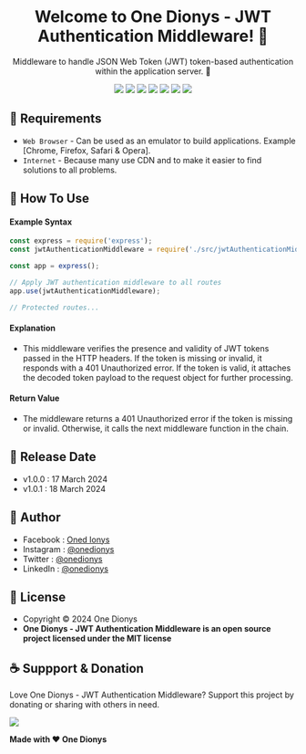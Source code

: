 <h1 align="center">Welcome to One Dionys - JWT Authentication Middleware! 👋 </h1>

<p align="center">Middleware to handle JSON Web Token (JWT) token-based authentication within the application server. 💖 </p>

<p align="center">
<img src="https://img.shields.io/github/contributors/onedionys/onedionys-jwt-authentication-middleware?style=flat-square">
<img src="https://img.shields.io/github/issues/onedionys/onedionys-jwt-authentication-middleware?style=flat-square">
<img src="https://img.shields.io/github/stars/onedionys/onedionys-jwt-authentication-middleware?style=flat-square"> 
<img src="https://img.shields.io/github/forks/onedionys/onedionys-jwt-authentication-middleware?style=flat-square">
<img src="https://img.shields.io/github/last-commit/onedionys/onedionys-jwt-authentication-middleware.svg?style=flat-square">
<img src="https://img.shields.io/github/languages/code-size/onedionys/onedionys-jwt-authentication-middleware?style=flat-square">
<img src="https://img.shields.io/github/license/onedionys/onedionys-jwt-authentication-middleware?style=flat-square">
</p>

## 💾 Requirements

* `Web Browser` - Can be used as an emulator to build applications. Example [Chrome, Firefox, Safari & Opera].
* `Internet` - Because many use CDN and to make it easier to find solutions to all problems.

## 🎯 How To Use

#### Example Syntax

```javascript
const express = require('express');
const jwtAuthenticationMiddleware = require('./src/jwtAuthenticationMiddleware');

const app = express();

// Apply JWT authentication middleware to all routes
app.use(jwtAuthenticationMiddleware);

// Protected routes...
```

#### Explanation

* This middleware verifies the presence and validity of JWT tokens passed in the HTTP headers. If the token is missing or invalid, it responds with a 401 Unauthorized error. If the token is valid, it attaches the decoded token payload to the request object for further processing.

#### Return Value

* The middleware returns a 401 Unauthorized error if the token is missing or invalid. Otherwise, it calls the next middleware function in the chain.

## 📆 Release Date

* v1.0.0 : 17 March 2024
* v1.0.1 : 18 March 2024

## 🧑 Author

* Facebook : <a href="https://www.facebook.com/theonedionys"> Oned Ionys</a>
* Instagram : <a href="https://www.instagram.com/onedionys/"> @onedionys</a>
* Twitter : <a href="https://twitter.com/onedionys"> @onedionys</a>
* LinkedIn :  <a href="https://www.linkedin.com/in/onedionys/"> @onedionys</a>

## 📝 License

* Copyright © 2024 One Dionys
* **One Dionys - JWT Authentication Middleware is an open source project licensed under the MIT license**

## ☕️ Suppport & Donation

Love One Dionys - JWT Authentication Middleware? Support this project by donating or sharing with others in need.

<a href="https://www.buymeacoffee.com/onedionys"><img src="https://img.shields.io/badge/Buy_Me_A_Coffee-FFDD00?style=for-the-badge&logo=buy-me-a-coffee&logoColor=black"/> </a>

**Made with ❤️ One Dionys**
